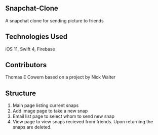 ## Snapchat-Clone

A snapchat clone for sending picture to friends

## Technologies Used

iOS 11, Swift 4, Firebase

## Contributors

Thomas E Cowern based on a project by Nick Walter

## Structure

1.  Main page listing current snaps
2.  Add image page to take a new snap
3.  Email list page to select whom to send new snap
4.  View page to view snaps recieved from friends.  Upon returning the snaps are deleted.
